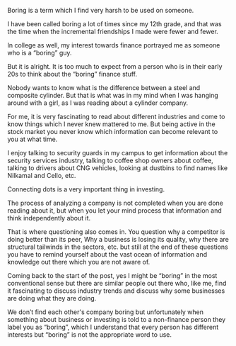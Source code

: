 Boring is a term which I find very harsh to be used on someone.

I have been called boring a lot of times since my 12th grade, and that was the time when the incremental friendships I made were fewer and fewer.

In college as well, my interest towards finance portrayed me as someone who is a “boring” guy.

But it is alright. It is too much to expect from a person who is in their early 20s to think about the “boring” finance stuff.

Nobody wants to know what is the difference between a steel and composite cylinder. But that is what was in my mind when I was hanging around with a girl, as I was reading about a cylinder company.

For me, it is very fascinating to read about different industries and come to know things which I never knew mattered to me. But being active in the stock market you never know which information can become relevant to you at what time.

I enjoy talking to security guards in my campus to get information about the security services industry, talking to coffee shop owners about coffee, talking to drivers about CNG vehicles, looking at dustbins to find names like Nilkamal and Cello, etc.

Connecting dots is a very important thing in investing.

The process of analyzing a company is not completed when you are done reading about it, but when you let your mind process that information and think independently about it.

That is where questioning also comes in. You question why a competitor is doing better than its peer, Why a business is losing its quality, why there are structural tailwinds in the sectors, etc. but still at the end of these questions you have to remind yourself about the vast ocean of information and knowledge out there which you are not aware of.

Coming back to the start of the post, yes I might be “boring” in the most conventional sense but there are similar people out there who, like me, find it fascinating to discuss industry trends and discuss why some businesses are doing what they are doing.

We don’t find each other's company boring but unfortunately when something about business or investing is told to a non-finance person they label you as “boring”, which I understand that every person has different interests but “boring” is not the appropriate word to use.
